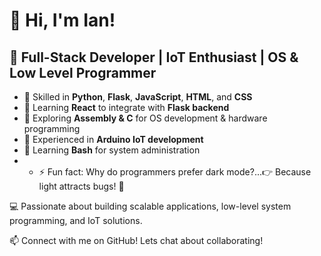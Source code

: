 # 👋 Hi, I'm Ian!

## 🚀 Full-Stack Developer | IoT Enthusiast | OS & Low Level Programmer  

- 🔹 Skilled in **Python**, **Flask**, **JavaScript**, **HTML**, and **CSS**  
- 🔹 Learning **React** to integrate with **Flask backend**  
- 🔹 Exploring **Assembly & C** for OS development & hardware programming  
- 🔹 Experienced in **Arduino IoT development**  
- 🔹 Learning **Bash** for system administration
- - ⚡ Fun fact: Why do programmers prefer dark mode?...👉 Because light attracts bugs! 🐛

💻 Passionate about building scalable applications, low-level system programming, and IoT solutions.  

📫 Connect with me on GitHub! Lets chat about collaborating!



